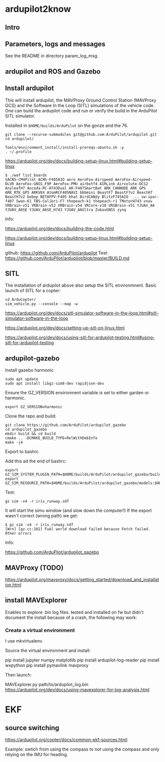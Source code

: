 # ardupilot2know

## Intro

## Parameters, logs and messages

See the README in directory param_log_msg.

## ardupilot and ROS and Gazebo

## Install ardupilot

This will install ardupilot, the MAVProxy Ground Control Station (MAVProxy GCS) and the Software In the Loop (SITL) simulations of the vehicle code. One can build the ardupilot code and run or verify the build in the ArduPilot SITL simulator.

Installed in `$HOME/builds/ArduPilot` on the gonze and the 76.

    git clone --recurse-submodules git@github.com:ArduPilot/ardupilot.git
    cd ardupilot/

    Tools/environment_install/install-prereqs-ubuntu.sh -y
    . ~/.profile


https://ardupilot.org/dev/docs/building-setup-linux.html#building-setup-linux

    $ ./waf list_boards
    SACNS-CM4Pilot ACNS-F405AIO aero AeroFox-Airspeed AeroFox-Airspeed-DLVR AeroFox-GNSS_F9P AeroFox-PMU airbotf4 AIRLink Airvolute-DCS2 AnyleafH7 Aocoda-RC-H743Dual AR-F407SmartBat ARK_CANNODE ARK_GPS ARK_RTK_GPS ARKV6X AtomRCF405NAVI bbbmini BeastF7 BeastF7v2 BeastH7 BeastH7v2 bebop BETAFPV-F405 bhat BirdCANdy BlitzF745AIO  ... sw-spar-f407 Swan-K1 TBS-Colibri-F7 thepeach-k1 thepeach-r1 TMotorH743 vnav VRBrain-v51 VRBrain-v52 VRBrain-v54 VRCore-v10 VRUBrain-v51 YJUAV_A6 YJUAV_A6SE YJUAV_A6SE_H743 YJUAV_A6Ultra ZubaxGNSS zynq

Info:

https://ardupilot.org/dev/docs/building-the-code.html

https://ardupilot.org/dev/docs/building-setup-linux.html#building-setup-linux

github:
https://github.com/ArduPilot/ardupilot
Test:
https://github.com/ArduPilot/ardupilot/blob/master/BUILD.md

## SITL

The installation of ardupilot above also setup the  SITL environmnent.
Basic launch of SITL for a copter:

    cd ArduCopter/
    sim_vehicle.py --console --map -w

https://ardupilot.org/dev/docs/sitl-simulator-software-in-the-loop.html#sitl-simulator-software-in-the-loop

https://ardupilot.org/dev/docs/setting-up-sitl-on-linux.html

https://ardupilot.org/dev/docs/using-sitl-for-ardupilot-testing.html#using-sitl-for-ardupilot-testing


## ardupilot-gazebo

Install gazebo harmonic

    sudo apt update
    sudo apt install libgz-sim8-dev rapidjson-dev

Ensure the GZ_VERSION environment variable is set to either garden or harmonic.

    export GZ_VERSION=harmonic

Clone the repo and build:

    git clone https://github.com/ArduPilot/ardupilot_gazebo
    cd ardupilot_gazebo
    mkdir build && cd build
    cmake .. -DCMAKE_BUILD_TYPE=RelWithDebInfo
    make -j4

Export to bashrc

Add this ad the end of bashrc:

    export GZ_SIM_SYSTEM_PLUGIN_PATH=$HOME/builds/ArduPilot/ardupilot_gazebo/build:${GZ_SIM_SYSTEM_PLUGIN_PATH}
    export GZ_SIM_RESOURCE_PATH=$HOME/builds/ArduPilot/ardupilot_gazebo/models:$HOME/builds/ArduPilot/ardupilot_gazebo/worlds:${GZ_SIM_RESOURCE_PATH}


Test:

    gz sim -v4 -r iris_runway.sdf

It will start the simu window (and slow down the computer!)
If the export wasn't correct (wrong path) we get:

    $ gz sim -v4 -r iris_runway.sdf
    [Wrn] [gz.cc:102] Fuel world download failed because Fetch failed. Other errors


Info:

https://github.com/ArduPilot/ardupilot_gazebo

## MAVProxy (TODO)

https://ardupilot.org/mavproxy/docs/getting_started/download_and_installation.html

## install MAVExplorer

Enables to explore .bin log files.
tested and installed on fw but didn't document the install because of a crash, the following may work:

### Create a virtual environment

I use mkvirtualenv.

Source the virtual environment and install:

pip install jupyter numpy matplotlib 
pip install ardupilot-log-reader
pip install wxpython
pip install  pymavlink mavproxy


Then launch:

MAVExplorer.py path/to/ardupilot_log.bin
https://ardupilot.org/dev/docs/using-mavexplorer-for-log-analysis.html

# EKF

## source switching

https://ardupilot.org/copter/docs/common-ekf-sources.html

Example: swtich from using the compass to not using the compass and only relying on the IMU for heading.

